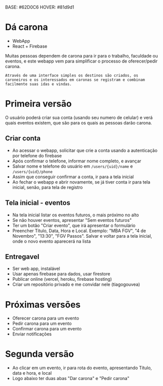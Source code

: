 BASE: #62D0C6
HOVER: #81d9d1


# Dá carona
- WebApp
- React + Firebase

Muitas pessoas dependem de carona para ir para o trabalho, faculdade ou eventos, e este webapp vem para simplificar o processo de oferecer/pedir carona.

    Através de uma interface simples os destinos são criados, os caroneiros e os interessados em caronas se registram e combinam facilmente suas idas e vindas.

# Primeira versão

O usuário poderá criar sua conta (usando seu numero de celular) e verá quais eventos existem, que são para os quais as pessoas darão carona.

## Criar conta
- Ao acessar o webapp, solicitar que crie a conta usando a autenticação por telefone do firebase
- Após confirmar o telefone, informar nome completo, e avançar
- Salvar nome e telefone do usuário em `/users/{uid}/name` e `/users/{uid}/phone`
- Assim que conseguir confirmar a conta, ir para a tela inicial
- Ao fechar o webapp e abrir novamente, se já tiver conta ir para tela inicial, senão, para tela de registro

## Tela inicial - eventos
- Na tela inicial listar os eventos futuros, o mais próximo no alto
- Se não houver eventos, apresentar "Sem eventos futuros"
- Ter um botão "Criar evento", que irá apresentar o formulário
- Preencher Título, Data, Hora e Local. Exemplo: "MBA FGV", "4 de Novembro", "13:30", "FGV Passos". Salvar e voltar para a tela inicial, onde o novo evento aparecerá na lista

## Entregavel
- Ser web app, instalável
- Usar apenas firebase para dados, usar firestore
- Publicar online (vercel, heroku, firebase hosting)
- Criar um repositório privado e me convidar nele (tiagogouvea)

# Próximas versões
- Oferecer carona para um evento
- Pedir carona para um evento
- Confirmar carona para um evento
- Enviar notificações

# Segunda versão
- Ao clicar em um evento, ir para rota do evento, apresentando Título, data e hora, e local
- Logo abaixo ter duas abas "Dar carona" e "Pedir carona"